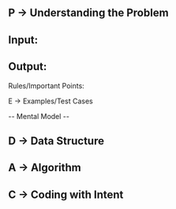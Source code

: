P -> Understanding the Problem
------------------------------
Input:
- 

Output:
- 


Rules/Important Points:


E -> Examples/Test Cases

-- Mental Model --




D -> Data Structure
-------------------



A -> Algorithm
--------------

C -> Coding with Intent
-----------------------
